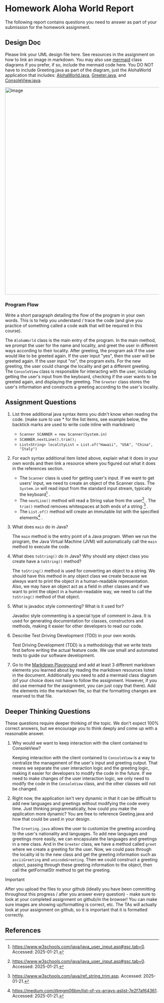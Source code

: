 # Homework Aloha World Report

The following report contains questions you need to answer as part of your submission for the homework assignment. 


## Design Doc
Please link your UML design file here. See resources in the assignment on how to
link an image in markdown. You may also use [mermaid] class diagrams if you prefer, if so, include the mermaid code here.  You DO NOT have to include Greeting.java as part of the diagram, just the AlohaWorld application that includes: [AlohaWorld.java], [Greeter.java], and [ConsoleView.java].

<img width="679" alt="Image" src="https://github.com/user-attachments/assets/785bc0c0-7459-4c88-877c-92deb1de7093" />


### Program Flow
Write a short paragraph detailing the flow of the program in your own words. This is to help you understand / trace the code (and give you practice of something called a code walk that will be required in this course).
      
   The `AlohaWorld` class is the main entry of the program. In the main method, we prompt the user for the name and locality, and greet the user in different ways according to their locality. After greeting, the program ask if the user would like to be greeted again. If the user input "yes", then the user will be greeted again. If the user input "no", the program exits. For the new greeting, the user could change the locality and get a different greeting.
   The `ConsoleView` class is responsible for interacting with the user, including getting the user's input from the keyboard, checking if the user wants to be greeted again, and displaying the greeting.
   The `Greeter` class stores the user's information and constructs a greeting according to the user's locality.


## Assignment Questions

1. List three additional java syntax items you didn't know when reading the code.  (make sure to use * for the list items, see example below, the backtick marks are used to write code inline with markdown)

   * `Scanner SCANNER = new Scanner(System.in)`
   * `SCANNER.nextLine().trim();`
   * `List<String> localityList = List.of("Hawaii", "USA", "China", "Italy")`

2. For each syntax additional item listed above, explain what it does in your own words and then link a resource where you figured out what it does in the references section. 

    * The `Scanner` class is used for getting user's input. If we want to get users' input, we need to create an object of the Scanner class. The `System.in` will read input from the standard input stream, typically the keyboard[^1] .
    * The `nextLine()` method will read a String value from the user[^1] . The `trim()` method removes whitespaces at both ends of a string [^2] .
    * The `List.of()` method will create an immutable list with the specified elements[^3] .

3. What does `main` do in Java? 

   The `main` method is the entry point of a Java program. When we run the program, the Java Virtual Machine (JVM) will automatically call the `main` method to execute the code.

4. What does `toString()` do in Java? Why should any object class you create have a `toString()` method?

    The `toString()` method is used for converting an object to a string. We should have this method in any object class we create because we always want to print the object in a human-readable representation. Also, we may have an object act as a field in other classes and if we want to print the object in a human-readable way, we need to call the `toString()` method of that object. 

5. What is javadoc style commenting? What is it used for? 

    Javadoc style commenting is a special type of comment in Java. It is used for generating documentation for classes, constructors and methods, making it easier for other developers to read our code.

6. Describe Test Driving Development (TDD) in your own words. 

    Test Driving Development (TDD) is a methodology that we write tests first before writing the actual feature code. We use small and automated tests to guide our software development.

7. Go to the [Markdown Playground](MarkdownPlayground.md) and add at least 3 different markdown elements you learned about by reading the markdown resources listed in the document. Additionally you need to add a mermaid class diagram (of your choice does not have to follow the assignment. However, if you did use mermaid for the assignment, you can just copy that there). Add the elements into the markdown file, so that the formatting changes are reserved to that file. 


## Deeper Thinking Questions

These questions require deeper thinking of the topic. We don't expect 100% correct answers, but we encourage you to think deeply and come up with a reasonable answer. 


1. Why would we want to keep interaction with the client contained to ConsoleView?
       
      Keeping interaction with the client contained to `ConsoleView` is a way to centralize the management of the user's input and greeting output. That means we separate the user interaction logic and the greeting logic, making it easier for developers to modify the code in the future. If we need to make changes of the user interaction logic, we only need to modify the code in the `ConsoleView` class, and the other classes will not be changed.

2. Right now, the application isn't very dynamic in that it can be difficult to add new languages and greetings without modifying the code every time. Just thinking programmatically,  how could you make the application more dynamic? You are free to reference Geeting.java and how that could be used in your design.

      The `Greeting.java` allows the user to customize the greeting according to the user's nationality and languages. To add new languages and greetings more easily, we can encapsulate the languages and greetings in a new class. And in the `Greeter` class, we have a method called `greet` where we create a greeting for the user. Now, we could pass through the locality id to the new class and get the greeting information such as `asciiGreeting` and `unicodeGreeting`. Then we could construct a greeting object, passing through these greeting information to the object, then call the getFormatStr method to get the greeting.

> [!IMPORTANT]
>  After you upload the files to your github (ideally you have been committing throughout this progress / after you answer every question) - make sure to look at your completed assignment on github/in the browser! You can make sure images are showing up/formatting is correct, etc. The TAs will actually look at your assignment on github, so it is important that it is formatted correctly.


## References

[^1]: https://www.w3schools.com/java/java_user_input.asp#gsc.tab=0. Accessed: 2025-01-21. 

[^2]: https://www.w3schools.com/java/ref_string_trim.asp. Accessed: 2025-01-21.

[^3]: https://medium.com/@mgm06bm/list-of-vs-arrays-aslist-7e2f7af64361. Accessed: 2025-01-21.


<!-- This is a comment, below this link the links in the document are placed here to make ti easier to read. This is an optional style for markdown, and often as a student you will include the links inline. for example [mermaid](https://mermaid.js.org/intro/syntax-reference.html) -->
[mermaid]: https://mermaid.js.org/intro/syntax-reference.html
[AlohaWorld.java]: src/main/java/student/AlohaWorld.java
[Greeter.java]: src/main/java/student/Greeter.java
[ConsoleView.java]: src/main/java/student/ConsoleView.java
